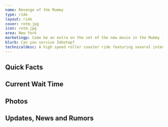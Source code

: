 ```yaml
---
name: Revenge of the Mummy
type: ride
layout: ride
cover: rotm.jpg
icon: rotm.jpg
area: New York
marketingp: Come be an extra on the set of the new movie in the Mummy franchise (Brendan Fraiser, not Tom Cruise), Revenge of the Mummy! But as you go through the queue line, you start to feel that something isn’t right. Imhotep is back and as you’re filming your scene, he attacks! Will you survive? Ride and find out!
blurb: Can you survive Imhotep?
technicaldesc: A high speed roller coaster ride featuring several intense, scary dark ride scenes
---
```


<div class="row">
    <div class="col-md-8">
        <h2>Quick Facts</h2>
    </div>
    <div class="col-md-4">
        <h2>Current Wait Time</h2>
    </div>
</div>
<div class="row">
    <div class="col-md-12">
        <h2>Photos</h2>
    </div>
</div>
<div class="row">
    <div class="col-md-12">
        <h2>Updates, News and Rumors</h2>
    </div>
</div>